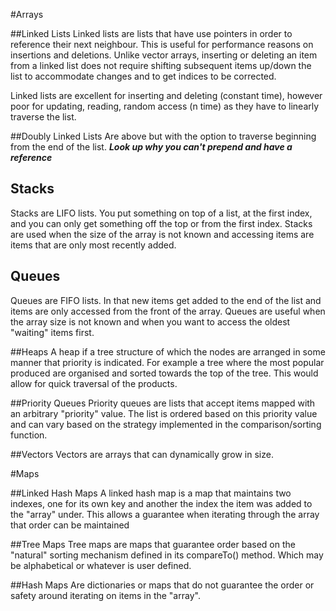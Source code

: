 #Arrays

##Linked Lists
Linked lists are lists that have use pointers in order to reference their next neighbour. This is useful for performance reasons on insertions and deletions. Unlike vector arrays, inserting or deleting an item from a linked list does not require shifting subsequent items up/down the list to accommodate changes and to get indices to be corrected.

Linked lists are excellent for inserting and deleting (constant time), however poor for updating, reading, random access (n time) as they have to linearly traverse the list.

##Doubly Linked Lists
Are above but with the option to traverse beginning from the end of the list. ***Look up why you can't prepend and have a reference***

## Stacks
Stacks are LIFO lists. You put something on top of a list, at the first index, and you can only get something off the top or from the first index. Stacks are used when the size of the array is not known and accessing items are items that are only most recently added.

## Queues
Queues are FIFO lists. In that new items get added to the end of the list and items are only accessed from the front of the array. Queues are useful when the array size is not known and when you want to access the oldest "waiting" items first.

##Heaps
A heap if a tree structure of which the nodes are arranged in  some manner that priority is indicated. For example a tree where the most popular produced are organised and sorted towards the top of the tree. This would allow for quick traversal of the products.

##Priority Queues
Priority queues are lists that accept items mapped with an arbitrary 
"priority" value. The list is ordered based on this priority value and can vary based on the strategy implemented in the comparison/sorting function.

##Vectors
Vectors are arrays that can dynamically grow in size.

#Maps

##Linked Hash Maps
A linked hash map is a map that maintains two indexes, one for its own key and another the index the item was added to the "array" under. This allows a guarantee when iterating through the array that order can be maintained

##Tree Maps
Tree maps are maps that guarantee order based on the "natural" sorting mechanism defined in its compareTo() method. Which may be alphabetical or whatever is user defined.

##Hash Maps
Are dictionaries or maps that do not guarantee the order or safety around iterating on items in the "array".